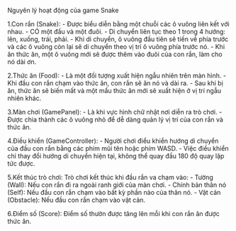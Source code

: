 Nguyên lý hoạt động của game Snake

1.Con rắn (Snake):
    - Được biểu diễn bằng một chuỗi các ô vuông liên kết với nhau.
    - CÓ một đầu và một đuôi.
    - Di chuyển liên tục theo 1 trong 4 hướng: lên, xuống, trái, phải.
    - Khi di chuyển, ô vuông đầu tiên sẽ tiến về phía trước và các ô vuông còn lại sẽ di chuyển theo vị trí ô vuông phía trước nó.  - Khi ăn thức ăn, một ô vuông mới sẽ được thêm vào đuôi của con rắn, làm cho nó dài ơn.

2.Thức ăn (Food):
    - Là một đối tượng xuất hiện ngẫu nhiên trên màn hình.
    - Khi đầu con rắn chạm vào thức ăn, con rắn sẽ ăn nó và dài ra.
    - Sau khi bị ăn, thức ăn sẽ biến mất và một mẩu thức ăn mới sẽ xuất hiện ở vị trí ngẫu nhiên khác.

3.Màn chơi (GamePanel):
    - Là khi vực hình chữ nhật nơi diễn ra trò chơi.
    - Được chia thành các ô vuông nhỏ để dễ dàng quản lý vị trí của con rắn và thức ăn.

4.Điều khiển (GameController):
    - Người chơi điểu khiển hướng di chuyển của đầu con rắn bằng các phím mũi tên hoặc phím WASD.
    - Việc điều khiển chỉ thay đổi hướng di chuyển hiện tại, không thể quay đầu 180 độ quay lập tức được.

5.Kết thúc trò chơi:
    Trò chơi kết thúc khi đầu rắn va chạm vào:
    - Tường (Wall): Nếu con rắn đi ra ngoài ranh giới của màn chơi.
    - Chính bản thân nó (Self): Nếu đầu con rắn chạm vào bất kỳ phần nào của thân nó.
    - Vật cản (Obstacle): Nếu đầu con rắn chạm vào vật cản.

6.Điểm số (Score):
    Điểm số thườn được tăng lên mỗi khi con rắn ăn được thức ăn.